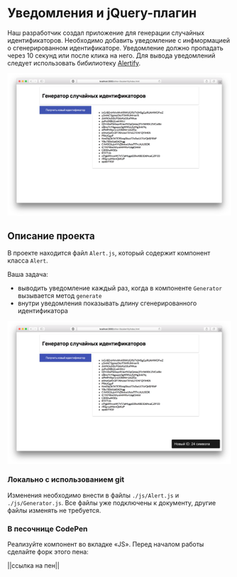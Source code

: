 Уведомления и jQuery-плагин
===

Наш разработчик создал приложение для генерации случайных идентификаторов. Необходимо добавить уведомление с инфмормацией о сгенерированном идентификаторе. Уведомление должно пропадать через 10 секунд или после клика на него. Для вывода уведомлений следует использовать бибилиотеку [Alertify](http://fabien-d.github.io/alertify.js/).

![alertify.png](./assets/alertify.png)

## Описание проекта

В проекте находится файл `Alert.js`, который содержит компонент класса `Alert`.

Ваша задача:
- выводить уведомление каждый раз, когда в компоненте `Generator` вызывается метод `generate`
- внутри уведомления показывать длину сгенерированного идентификатора


![alertify-done.png](./assets/alertify-done.png)

### Локально с использованием git

Изменения необходимо внести в файлы `./js/Alert.js` и `./js/Generator.js`. Все файлы уже подключены к документу, другие файлы изменять не требуется.

### В песочнице CodePen

Реализуйте компонент во вкладке «JS». Перед началом работы сделайте форк этого пена:

||ссылка на пен||
